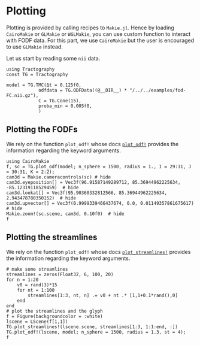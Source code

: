 # Plotting 

Plotting is provided by calling recipes to `Makie.jl`. Hence by loading `CairoMakie` or `GLMakie` or `WGLMakie`, you can use custom function to interact with FODF data.
For this part, we use `CairoMakie` but the user is encouraged to use `GLMakie` instead.

Let us start by reading some `nii` data.

```@example PLOTTING
using Tractography
const TG = Tractography

model = TG.TMC(Δt = 0.125f0,
            odfdata = TG.ODFData((@__DIR__) * "/../../examples/fod-FC.nii.gz"),
            C = TG.Cone(15),
            proba_min = 0.005f0,
            )
```

## Plotting the FODFs

We rely on the function `plot_odf!` whose docs [`plot_odf!`](@ref) provides the information regarding the keyword arguments.

```@example PLOTTING
using CairoMakie
f, sc = TG.plot_odf(model; n_sphere = 1500, radius = 1., I = 29:31, J = 30:31, K = 2:2);
cam3d = Makie.cameracontrols(sc) # hide
cam3d.eyeposition[] = Vec3f(96.91587149289712, 85.36944962225634, -85.12319118529459)  # hide
cam3d.lookat[] = Vec3f(95.90360332812566, 85.36944962225634, 2.943478780350152)  # hide
cam3d.upvector[] = Vec3f(0.9999339466437674, 0.0, 0.01149357861675617)  # hide
Makie.zoom!(sc.scene, cam3d, 0.10f0)  # hide
f
```

## Plotting the streamlines

We rely on the function `plot_odf!` whose docs [`plot_streamlines!`](@ref) provides the information regarding the keyword arguments.

```@example PLOTTING
# make some streamlines
streamlines = zeros(Float32, 6, 100, 20)
for n = 1:20
    v0 = rand(3)*15
    for nt = 1:100
        streamlines[1:3, nt, n] .= v0 + nt .* [1,1+0.1*rand(),0]
    end
end
# plot the streamlines and the glyph
f = Figure(backgroundcolor = :white)
lscene = LScene(f[1,1])
TG.plot_streamlines!(lscene.scene, streamlines[1:3, 1:1:end, :])
TG.plot_odf!(lscene, model; n_sphere = 1500, radius = 1.3, st = 4);
f
```